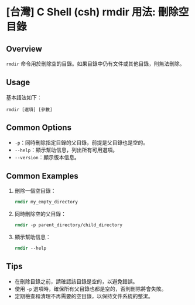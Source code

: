 # [台灣] C Shell (csh) rmdir 用法: 刪除空目錄

## Overview
`rmdir` 命令用於刪除空的目錄。如果目錄中仍有文件或其他目錄，則無法刪除。

## Usage
基本語法如下：
```
rmdir [選項] [參數]
```

## Common Options
- `-p`：同時刪除指定目錄的父目錄，前提是父目錄也是空的。
- `--help`：顯示幫助信息，列出所有可用選項。
- `--version`：顯示版本信息。

## Common Examples
1. 刪除一個空目錄：
   ```csh
   rmdir my_empty_directory
   ```

2. 同時刪除空的父目錄：
   ```csh
   rmdir -p parent_directory/child_directory
   ```

3. 顯示幫助信息：
   ```csh
   rmdir --help
   ```

## Tips
- 在刪除目錄之前，請確認該目錄是空的，以避免錯誤。
- 使用 `-p` 選項時，確保所有父目錄也都是空的，否則刪除將會失敗。
- 定期檢查和清理不再需要的空目錄，以保持文件系統的整潔。